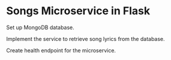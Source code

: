 # Songs Microservice in Flask

Set up MongoDB database.  

Implement the service to retrieve song lyrics from the database.  

Create health endpoint for the microservice.